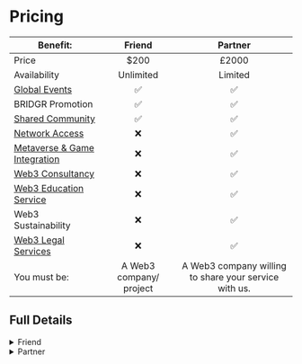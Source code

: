 # Pricing

| Benefit:                                                         |         Friend          |                        Partner                        |
| ---------------------------------------------------------------- | :---------------------: | :---------------------------------------------------: |
| Price                                                            |           $200          |                         £2000                         |
| Availability                                                     |        Unlimited        |                        Limited                        |
| [Global Events](broken-reference)                                |            ✅            |                           ✅                           |
| BRIDGR Promotion                                                 |            ✅            |                           ✅                           |
| [Shared Community](broken-reference)                             |            ✅            |                           ✅                           |
| [Network Access](for-partners/network-access.md)                 |            ❌            |                           ✅                           |
| [Metaverse & Game Integration](for-partners/game-integration.md) |            ❌            |                           ✅                           |
| [Web3 Consultancy](for-partners/web3-consultancy.md)             |            ❌            |                           ✅                           |
| [Web3 Education Service](for-partners/education.md)              |            ❌            |                           ✅                           |
| Web3 Sustainability                                              |            ❌            |                           ✅                           |
| [Web3 Legal Services](for-partners/legal.md)                     |            ❌            |                           ✅                           |
| You must be:                                                     | A Web3 company/ project | A Web3 company willing to share your service with us. |

## Full Details

<details>

<summary>Friend</summary>

As a Friend of BRIDGR you will join the "BRIDGR Collective" - our _network of Web3 companies working together to increase one another's exposure._&#x20;

**Friends must be:**&#x20;

* A Web3 project with solid team and/or a solid runway
* A sponsor of one of BRIDGR's WEB3 SOCIAL events
* Or a customer of our consultancy service

**BRIDGR gets:**

* Access to their community and network.

**Friends get:**

* Access to BRIDGR's community and network
* Exposure via BRIDGR's communications.
* Sponsorship deals for, and invites to our WEB3 SOCIALS worldwide.

**Friends Pay:**

* One off lifetime $200 fee.
* Fee discounted if you become a Partner.

</details>

<details>

<summary>Partner</summary>

Get all the benefits of being a Friend, now with __ full access to all our partner's specialist services.

**Must have:**&#x20;

* A Web3 service that they are willing to share with BRIDGR.
* Willing to host one of our WEB3 SOCIAL events in their location.

**BRIDGR gets:**

* Ability to offer their services and network to the rest of BRIDGR's Partners.

**They get:**

* Access to all BRIDGR's Partner services:
  * [Consultancy](for-partners/web3-consultancy.md)
  * [Network Access](for-partners/network-access.md)
  * [Community Access](for-friends/community-access.md)
  * [Game Integration](for-partners/game-integration.md)
  * [Education](for-partners/education.md)
  * [IRL WEB3 SOCIAL](for-friends/web3-social.md)
  * [Whitelists](for-friends/whitelists.md)
  * [Legal](for-partners/legal.md)

**They pay:**

* $2000 per year

</details>
